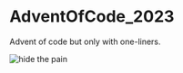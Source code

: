 # AdventOfCode_2023

Advent of code but only with one-liners.

![hide the pain](https://i.imgflip.com/2423p0.jpg)
